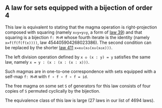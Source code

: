 ## A law for sets equipped with a bijection of order 4

This law is equivalent to stating that the magma operation is right-projection composed with squaring (namely `x◇y=y◇y`, a form of [law 39](https://teorth.github.io/equational_theories/implications/?39)) and that squaring is a bijection `f: M→M` whose fourth iterate is the identity (namely `x=f(f(f(f(x))))`, law 454405904268023386).  The second condition can be replaced by the shorter [law 411](https://teorth.github.io/equational_theories/implications/?411) `x=x◇(x◇(x◇(x◇x)))`.

The left division operation defined by `x ◇ (x : y) = y` satisfies the same law, namely `x = y : (x : (x : (x : x)))`.

Such magmas are in one-to-one correspondence with sets equipped with a self-map `f: M→M` with `f ∘ f ∘ f ∘ f = id`.

The free magma on some set `S` of generators for this law consists of four copies of `S` permuted cyclically by the bijection.

The equivalence class of this law is large (27 laws in our list of 4694 laws).
